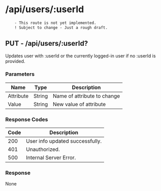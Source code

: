 # /api/users/:userId

```diff
    - This route is not yet implemented.
    ! Subject to change - Just a rough draft.
```

## PUT - /api/users/:userId?

Updates user with :userId or the currently logged-in user if no :userId is
provided.

### Parameters

| Name      | Type   | Description                 |
|-----------|--------|-----------------------------|
| Attribute | String | Name of attribute to change |
| Value     | String | New value of attribute      |

### Response Codes

| Code | Description                     |
|------|---------------------------------|
| 200  | User info updated successfully. |
| 401  | Unauthorized.                   |
| 500  | Internal Server Error.          |

### Response

None